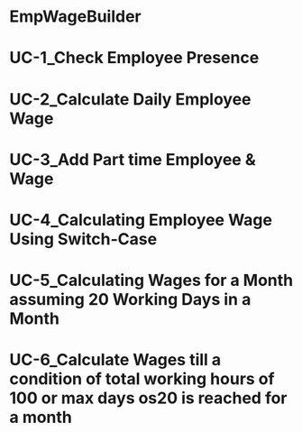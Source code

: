 # EmpWageBuilder

# UC-1_Check Employee Presence<br>
# UC-2_Calculate Daily Employee Wage<br>
# UC-3_Add Part time Employee & Wage<br>
# UC-4_Calculating Employee Wage Using Switch-Case<br>
# UC-5_Calculating Wages for a Month assuming 20 Working Days in a Month<br>
# UC-6_Calculate Wages till a condition of total working hours of 100 or max days os20 is reached for a month<br>
